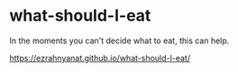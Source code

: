 # what-should-I-eat

In the moments you can't decide what to eat, this can help.

https://ezrahnyanat.github.io/what-should-I-eat/

